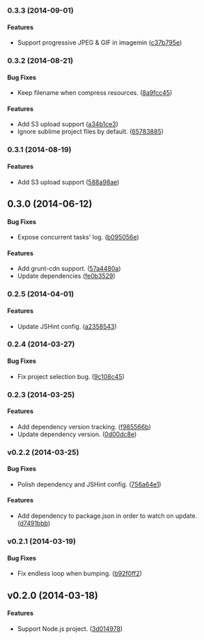 <a name="0.3.3"></a>
### 0.3.3 (2014-09-01)


#### Features

* Support progressive JPEG & GIF in imagemin ([c37b795e](http://github.com/wandoulabs/generator-wdj/commit/c37b795e65d7a7a4a0d26b5000a609f2a053914b))


<a name="0.3.2"></a>
### 0.3.2 (2014-08-21)


#### Bug Fixes

* Keep filename when compress resources. ([8a9fcc45](http://github.com/wandoulabs/generator-wdj/commit/8a9fcc4509a6615da8f04235a9b0a014bb5e89e5))


#### Features

* Add S3 upload support ([a34b1ce3](http://github.com/wandoulabs/generator-wdj/commit/a34b1ce3597c139a00aeeb8044722f3f5aa22666))
* Ignore sublime project files by default. ([65783885](http://github.com/wandoulabs/generator-wdj/commit/657838852b3d69a373e6a5084a2aff5572ab5702))


<a name="0.3.1"></a>
### 0.3.1 (2014-08-19)


#### Features

* Add S3 upload support ([588a98ae](http://github.com/wandoulabs/generator-wdj/commit/588a98aee01261c24a3befe0b3cd4a756d4f8627))


<a name="0.3.0"></a>
## 0.3.0 (2014-06-12)


#### Bug Fixes

* Expose concurrent tasks' log. ([b095056e](http://github.com/ivanzhaowy/generator-wdj/commit/b095056e499d936f1b1a197dc26bd2ebed20f4e1))


#### Features

* Add grunt-cdn support. ([57a4480a](http://github.com/ivanzhaowy/generator-wdj/commit/57a4480af44be39f51844905272f5cb434b0f9fb))
* Update dependencies ([fe0b3529](http://github.com/ivanzhaowy/generator-wdj/commit/fe0b35295d7902cb6130c3a46aa52b56a4cc0372))


<a name="0.2.5"></a>
### 0.2.5 (2014-04-01)


#### Features

* Update JSHint config. ([a2358543](http://github.com/ivanzhaowy/generator-wdj/commit/a2358543b0b9faa5ef757f6c3a7041434b009cb9))


<a name="0.2.4"></a>
### 0.2.4 (2014-03-27)


#### Bug Fixes

* Fix project selection bug. ([9c108c45](http://github.com/ivanzhaowy/generator-wdj/commit/9c108c45b6a3e1e907db4e8a130750302c9cc773))


<a name="0.2.3"></a>
### 0.2.3 (2014-03-25)


#### Features

* Add dependency version tracking. ([f985566b](http://github.com/ivanzhaowy/generator-wdj/commit/f985566b90b959c1fa35fd3f743449e38e1338a6))
* Update dependency version. ([0d00dc8e](http://github.com/ivanzhaowy/generator-wdj/commit/0d00dc8e6a51ce3cd43b7040e5304a596f36e4be))


<a name="v0.2.2"></a>
### v0.2.2 (2014-03-25)


#### Bug Fixes

* Polish dependency and JSHint config. ([756a64e1](http://github.com/ivanzhaowy/generator-wdj/commit/756a64e170a95a73cd85deea108ed5b8a6d18e48))


#### Features

* Add dependency to package.json in order to watch on update. ([d7491bbb](http://github.com/ivanzhaowy/generator-wdj/commit/d7491bbb461fa54fc590108c0fb509bbc19c5f56))

<a name="v0.2.1"></a>
### v0.2.1 (2014-03-19)


#### Bug Fixes

* Fix endless loop when bumping. ([b92f0ff2](http://github.com/ivanzhaowy/generator-wdj/commit/b92f0ff2a2afd696f01736caae1d6512e421e48f))

<a name="v0.2.0"></a>
## v0.2.0 (2014-03-18)


#### Features

* Support Node.js project. ([3d014978](http://github.com/ivanzhaowy/generator-wdj/commit/3d0149784ee3ff907b11158c8f85cc71cf9cacf3))


